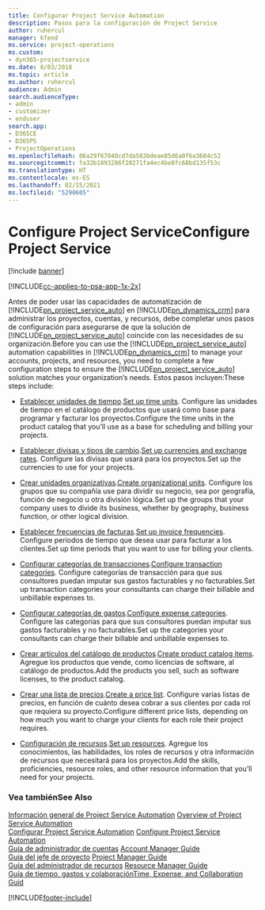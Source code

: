 ```yaml
---
title: Configurar Project Service Automation
description: Pasos para la configuración de Project Service
author: ruhercul
manager: kfend
ms.service: project-operations
ms.custom:
- dyn365-projectservice
ms.date: 8/03/2018
ms.topic: article
ms.author: ruhercul
audience: Admin
search.audienceType:
- admin
- customizer
- enduser
search.app:
- D365CE
- D365PS
- ProjectOperations
ms.openlocfilehash: 06a29f67040cd7da583bdeae85d6a0f6a3684c52
ms.sourcegitcommit: fa32b1893286f20271fa4ec4be8fc68bd135f53c
ms.translationtype: HT
ms.contentlocale: es-ES
ms.lasthandoff: 02/15/2021
ms.locfileid: "5290605"
---
```

# <a name="configure-project-service"></a><span data-ttu-id="45827-103">Configure Project Service</span><span class="sxs-lookup"><span data-stu-id="45827-103">Configure Project Service</span></span>

[!include [banner](../includes/psa-now-project-operations.md)]

[!INCLUDE[cc-applies-to-psa-app-1x-2x](../includes/cc-applies-to-psa-app-1x-2x.md)]

<span data-ttu-id="45827-104">Antes de poder usar las capacidades de automatización de [!INCLUDE[pn_project_service_auto](../includes/pn-project-service-auto.md)] en [!INCLUDE[pn_dynamics_crm](../includes/pn-dynamics-crm.md)] para administrar los proyectos, cuentas, y recursos, debe completar unos pasos de configuración para asegurarse de que la solución de [!INCLUDE[pn_project_service_auto](../includes/pn-project-service-auto.md)] coincide con las necesidades de su organización.</span><span class="sxs-lookup"><span data-stu-id="45827-104">Before you can use the [!INCLUDE[pn_project_service_auto](../includes/pn-project-service-auto.md)] automation capabilities in [!INCLUDE[pn_dynamics_crm](../includes/pn-dynamics-crm.md)] to manage your accounts, projects, and resources, you need to complete a few configuration steps to ensure the [!INCLUDE[pn_project_service_auto](../includes/pn-project-service-auto.md)] solution matches your organization’s needs.</span></span> <span data-ttu-id="45827-105">Estos pasos incluyen:</span><span class="sxs-lookup"><span data-stu-id="45827-105">These steps include:</span></span>  
  
-   <span data-ttu-id="45827-106">[Establecer unidades de tiempo](../psa/set-up-time-units.md).</span><span class="sxs-lookup"><span data-stu-id="45827-106">[Set up time units](../psa/set-up-time-units.md).</span></span> <span data-ttu-id="45827-107">Configure las unidades de tiempo en el catálogo de productos que usará como base para programar y facturar los proyectos.</span><span class="sxs-lookup"><span data-stu-id="45827-107">Configure the time units in the product catalog that you’ll use as a base for scheduling and billing your projects.</span></span>  
  
-   <span data-ttu-id="45827-108">[Establecer divisas y tipos de cambio](../psa/set-up-currencies-exchange-rates.md).</span><span class="sxs-lookup"><span data-stu-id="45827-108">[Set up currencies and exchange rates](../psa/set-up-currencies-exchange-rates.md).</span></span> <span data-ttu-id="45827-109">Configure las divisas que usará para los proyectos.</span><span class="sxs-lookup"><span data-stu-id="45827-109">Set up the currencies to use for your projects.</span></span>  
  
-   <span data-ttu-id="45827-110">[Crear unidades organizativas](../psa/create-organizational-units.md).</span><span class="sxs-lookup"><span data-stu-id="45827-110">[Create organizational units](../psa/create-organizational-units.md).</span></span> <span data-ttu-id="45827-111">Configure los grupos que su compañía use para dividir su negocio, sea por geografía, función de negocio u otra división lógica.</span><span class="sxs-lookup"><span data-stu-id="45827-111">Set up the groups that your company uses to divide its business, whether by geography, business function, or other logical division.</span></span>  
  
-   <span data-ttu-id="45827-112">[Establecer frecuencias de facturas](../psa/set-up-invoice-frequencies.md).</span><span class="sxs-lookup"><span data-stu-id="45827-112">[Set up invoice frequencies](../psa/set-up-invoice-frequencies.md).</span></span> <span data-ttu-id="45827-113">Configure periodos de tiempo que desea usar para facturar a los clientes.</span><span class="sxs-lookup"><span data-stu-id="45827-113">Set up time periods that you want to use for billing your clients.</span></span>  
  
-   <span data-ttu-id="45827-114">[Configurar categorías de transacciones](../psa/configure-transaction-categories.md).</span><span class="sxs-lookup"><span data-stu-id="45827-114">[Configure transaction categories](../psa/configure-transaction-categories.md).</span></span> <span data-ttu-id="45827-115">Configure categorías de transacción para que sus consultores puedan imputar sus gastos facturables y no facturables.</span><span class="sxs-lookup"><span data-stu-id="45827-115">Set up transaction categories your consultants can charge their billable and unbillable expenses to.</span></span>  
  
-   <span data-ttu-id="45827-116">[Configurar categorías de gastos](../psa/configure-expense-categories.md).</span><span class="sxs-lookup"><span data-stu-id="45827-116">[Configure expense categories](../psa/configure-expense-categories.md).</span></span> <span data-ttu-id="45827-117">Configure las categorías para que sus consultores puedan imputar sus gastos facturables y no facturables.</span><span class="sxs-lookup"><span data-stu-id="45827-117">Set up the categories your consultants can charge their billable and unbillable expenses to.</span></span>  
  
-   <span data-ttu-id="45827-118">[Crear artículos del catálogo de productos](../psa/create-product-catalog-items.md).</span><span class="sxs-lookup"><span data-stu-id="45827-118">[Create product catalog items](../psa/create-product-catalog-items.md).</span></span> <span data-ttu-id="45827-119">Agregue los productos que vende, como licencias de software, al catálogo de productos.</span><span class="sxs-lookup"><span data-stu-id="45827-119">Add the products you sell, such as software licenses, to the product catalog.</span></span>  
  
-   <span data-ttu-id="45827-120">[Crear una lista de precios](../psa/create-price-list.md).</span><span class="sxs-lookup"><span data-stu-id="45827-120">[Create a price list](../psa/create-price-list.md).</span></span> <span data-ttu-id="45827-121">Configure varias listas de precios, en función de cuánto desea cobrar a sus clientes por cada rol que requiera su proyecto.</span><span class="sxs-lookup"><span data-stu-id="45827-121">Configure different price lists, depending on how much you want to charge your clients for each role their project requires.</span></span>  
  
-   <span data-ttu-id="45827-122">[Configuración de recursos](../psa/set-up-resources.md).</span><span class="sxs-lookup"><span data-stu-id="45827-122">[Set up resources](../psa/set-up-resources.md).</span></span> <span data-ttu-id="45827-123">Agregue los conocimientos, las habilidades, los roles de recursos y otra información de recursos que necesitará para los proyectos.</span><span class="sxs-lookup"><span data-stu-id="45827-123">Add the skills, proficiencies, resource roles, and other resource information that you’ll need for your projects.</span></span>  
  
### <a name="see-also"></a><span data-ttu-id="45827-124">Vea también</span><span class="sxs-lookup"><span data-stu-id="45827-124">See Also</span></span>  
 <span data-ttu-id="45827-125">[Información general de Project Service Automation](../psa/overview.md) </span><span class="sxs-lookup"><span data-stu-id="45827-125">[Overview of Project Service Automation](../psa/overview.md) </span></span>  
 <span data-ttu-id="45827-126">[Configurar Project Service Automation](../psa/configure.md) </span><span class="sxs-lookup"><span data-stu-id="45827-126">[Configure Project Service Automation](../psa/configure.md) </span></span>  
 <span data-ttu-id="45827-127">[Guía de administrador de cuentas](../psa/account-manager-guide.md) </span><span class="sxs-lookup"><span data-stu-id="45827-127">[Account Manager Guide](../psa/account-manager-guide.md) </span></span>  
 <span data-ttu-id="45827-128">[Guía del jefe de proyecto](../psa/project-manager-guide.md) </span><span class="sxs-lookup"><span data-stu-id="45827-128">[Project Manager Guide](../psa/project-manager-guide.md) </span></span>  
 <span data-ttu-id="45827-129">[Guía del administrador de recursos](../psa/resource-manager-guide.md) </span><span class="sxs-lookup"><span data-stu-id="45827-129">[Resource Manager Guide](../psa/resource-manager-guide.md) </span></span>  
 [<span data-ttu-id="45827-130">Guía de tiempo, gastos y colaboración</span><span class="sxs-lookup"><span data-stu-id="45827-130">Time, Expense, and Collaboration Guid</span></span>](../psa/time-expense-collaboration-guide.md)


[!INCLUDE[footer-include](../includes/footer-banner.md)]